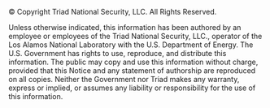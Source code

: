 © Copyright Triad National Security, LLC. All Rights Reserved.

Unless otherwise indicated, this information has been authored by an employee or employees of the
Triad National Security, LLC., operator of the Los Alamos National Laboratory with the U.S.
Department of Energy. The U.S. Government has rights to use, reproduce, and distribute this
information. The public may copy and use this information without charge, provided that this Notice
and any statement of authorship are reproduced on all copies. Neither the Government nor Triad makes
any warranty, express or implied, or assumes any liability or responsibility for the use of this
information.

